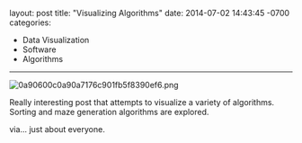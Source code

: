 layout: post
title:  "Visualizing Algorithms"
date:   2014-07-02 14:43:45 -0700
categories:
  - Data Visualization
  - Software
  - Algorithms
---

  ![0a90600c0a90a7176c901fb5f8390ef6.png](/attachments/0a90600c0a90a7176c901fb5f8390ef6/image.png)  

 Really interesting post that attempts to visualize a variety of algorithms. Sorting and maze generation algorithms are explored.  

 via… just about everyone. 
